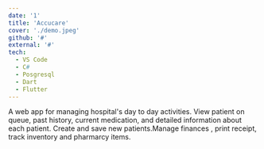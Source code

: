 ```yaml
---
date: '1'
title: 'Accucare'
cover: './demo.jpeg'
github: '#'
external: '#'
tech:
  - VS Code
  - C#
  - Posgresql
  - Dart
  - Flutter
---
```


A web app for managing hospital's day to day activities. View patient on queue, past history, current medication, and detailed information about each patient. Create and save new patients.Manage finances , print receipt, track inventory and pharmarcy items.
